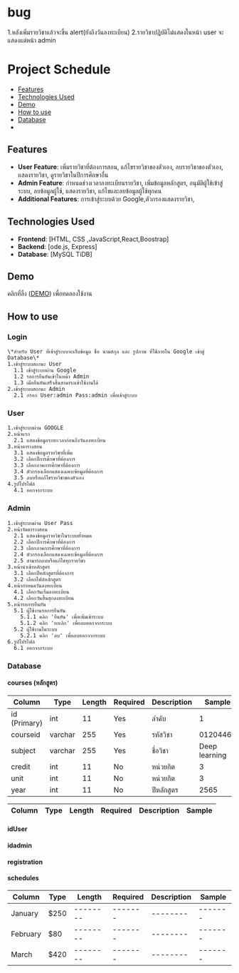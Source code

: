 # bug
1.หลังเพิ่มรายวิชาแล้วจะขึ้น alert(ยังถึงวันลงทะเบียน)
2.รายวิชาปฎิบัติไม่แสดงในหน้า user จะแสดงแต่หน้า admin

# Project Schedule

- [Features](#feature)
- [Technologies Used](#technologies)
- [Demo](#demo)
- [How to use](#howtouse)
- [Database](#contact)
- 
## Features
- **User Feature**: เพิ่มรายวิชาที่ต้องการสอน, แก้ไขรายวิชาของตัวเอง, ลบรายวิชาของตัวเอง, แสดงรายวิชา, ดูรายวิชาในปีการศึกษาอื่น
- **Admin Feature**: กำหนดช่วงเวลาลงทะเบียนรายวิชา, เพิ่มข้อมูลหลักสูตร, อนุมัติผู้ใช้เข้าสู่ระบบ, ลบข้อมูลผู้ใช้, แสดงรายวิชา, แก้ไขและลบข้อมูลผู้ใช้ทุกคน
- **Additional Features**: การเข้าสู่ระบบด้วย Google,ตัวกรองแสดงรายวิชา,

## Technologies Used
- **Frontend**: [HTML, CSS ,JavaScript,React,Boostrap]
- **Backend**: [ode.js, Express]
- **Database**: [MySQL TiDB]


## Demo
คลิกที่ลิ้ง ([DEMO](https://portfolio-chayanon.vercel.app/)) เพื่อทดลองใช้งาน
## How to use
  ### Login
    \*สำหรับ User ที่เข้าสู่ระบบจะเก็บข้อมูล ชื่อ นามสกุล และ รูปภาพ ที่ใช้ภายใน Google เข้าสู่ Database\*
    1.เข้าสู่ระบบสถานะ User
      1.1 เข้าสู่ระบบผ่าน Google
      1.2 รอการยืนยันเข้าในหน้า Admin
      1.3 เมือยืนยันเสร็จสิ้นสามารถเข้าใช้งานได้
    2.เข้าสู่ระบบสถานะ Admin
      2.1 กรอก User:admin Pass:admin เพื่อเข้าสู่ระบบ
  ### User
    1.เข้าสู่ระบบผ่าน GOOGLE
    2.หน้าแรก
      2.1 แสดงข้อมูลระยะเวลาก่อนถึงวันลงทะเบียน
    3.หน้าตารางสอน 
      3.1 แสดงข้อมูลรายวิชาที่เพิ่ม
      3.2 เลือกปีการศึกษาที่ต้องการ
      3.3 เลือกภาคการศึกษาที่ต้องการ
      3.4 ตัวกรองเลือกแสดงเฉพาะข้อมูลที่ต้องการ
      3.5 ลบหรือแก้ไขรายวิชาของตัวเอง
    4.รูปโปรไฟล์
      4.1 ออกจากระบบ
  ### Admin
    1.เข้าสู่ระบบผ่าน User Pass
    2.หน้าจัดตารางสอน 
      2.1 แสดงข้อมูลรายวิชาในระบบทั้งหมด
      2.2 เลือกปีการศึกษาที่ต้องการ
      2.3 เลือกภาคการศึกษาที่ต้องการ
      2.4 ตัวกรองเลือกแสดงเฉพาะข้อมูลที่ต้องการ
      2.5 สามารถลบหรือแก้ไขทุกรายวิชา
    3.หน้านำเข้าหลักสูตร
      3.1 เลือกปีหลักสูตรที่ต้องการ
      3.2 เลือกไฟล์หลักสูตร
    4.หน้ากำหนดวันลงทะเบียน
      4.1 เลือกวันเริ่มลงทะเบียน
      4.2 เลือกวันสิ้นสุกลงทะเบียน
    5.หน้ารอการยืนยัน
      5.1 ผู้ใช้งานรอการยืนยัน
        5.1.1 คลิก 'ยืนยัน' เพื่อเพิ่มเข้าระบบ
        5.1.2 คลิก 'ยกเลิก' เพื่อลบออกจากระบบ
      5.2 ผู้ใช้งานในระบบ
        5.2.1 คลิก 'ลบ' เพื่อลบออกจากระบบ
    6.รูปโปรไฟล์
      6.1 ออกจากระบบ
### Database
#### courses (หลักสูตร)

| Column       | Type |  Length | Required |  Description | Sample | 
| -------- | -------- | -------- | -------- | -------- |--------|
| id (Primary) | int | 11 | Yes | ลำดับ | 1 |
| courseid  | varchar   | 255 | Yes | รหัสวิชา | 01204466 |
| subject | varchar    | 255 | Yes | ชื่อวิชา | Deep learning |
| credit    | int    | 11 | No | หน่วยกิต | 3 |
| unit    | int    | 11 | No | หน่วยกิต | 3 |
| year    | int    | 11 | No | ปีหลักสูตร | 2565 |

| Column    | Type |  Length | Required |  Description | Sample | 
| -------- | -------- | -------- | -------- | -------- |--------|



#### idUser
#### idadmin
#### registration
#### schedules
| Column    | Type |  Length | Required |  Description | Sample | 
| -------- | -------- | -------- | -------- | -------- |--------|
| January  | $250    | -------- | ------- | -------- | ------- |
| February | $80     | -------- | ------- | -------- | ------- |
| March    | $420    | -------- | ------- | -------- | ------- |
